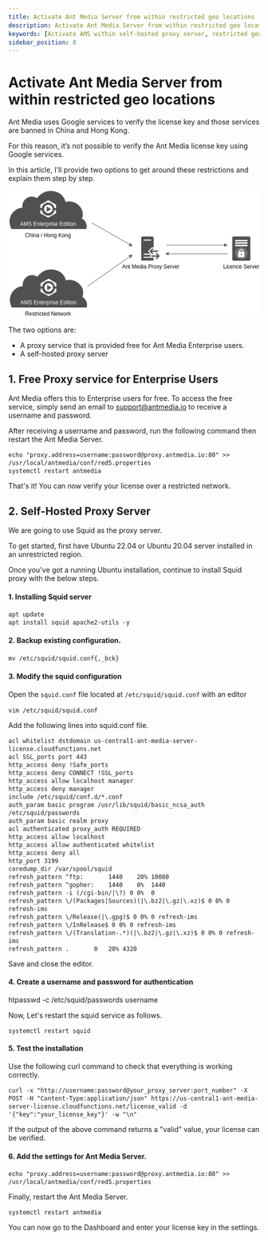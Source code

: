 ```yaml
---
title: Activate Ant Media Server from within restricted geo locations
description: Activate Ant Media Server from within restricted geo locations
keywords: [Activate AMS within self-hosted proxy server, restricted geo locations, proxy server, Ant Media Server Documentation, Ant Media Server Tutorials]
sidebar_position: 8
---
```


# Activate Ant Media Server from within restricted geo locations

Ant Media uses Google services to verify the license key and those services are banned in China and Hong Kong. 

For this reason, it’s not possible to verify the Ant Media license key using Google services.

In this article, I'll provide two options to get around these restrictions and explain them step by step.

![image](https://raw.githubusercontent.com/ant-media/ant-media-documentation/fc3a808ccea9a2df81d716a6a988ca5774128a64/static/img/ams-proxy.png)

The two options are:

- A proxy service that is provided free for Ant Media Enterprise users.
- A self-hosted proxy server

## 1. Free Proxy service for Enterprise Users

Ant Media offers this to Enterprise users for free. To access the free service, simply send an email to support@antmedia.io to receive a username and password.

After receiving a username and password, run the following command then restart the Ant Media Server.

```
echo "proxy.address=username:password@proxy.antmedia.io:80" >> /usr/local/antmedia/conf/red5.properties
systemctl restart antmedia
```

That's it! You can now verify your license over a restricted network. 

## 2. Self-Hosted Proxy Server

We are going to use Squid as the proxy server. 

To get started, first have Ubuntu 22.04 or Ubuntu 20.04 server installed in an unrestricted region.

Once you've got a running Ubuntu installation, continue to install Squid proxy with the below steps. 

#### 1. Installing Squid server 
```
apt update
apt install squid apache2-utils -y
```
#### 2. Backup existing configuration.

`mv /etc/squid/squid.conf{,_bck}`

#### 3. Modify the squid configuration

Open the `squid.conf` file located at `/etc/squid/squid.conf` with an editor

`vim /etc/squid/squid.conf`

Add the following lines into squid.conf file.

```
acl whitelist dstdomain us-central1-ant-media-server-license.cloudfunctions.net
acl SSL_ports port 443
http_access deny !Safe_ports
http_access deny CONNECT !SSL_ports
http_access allow localhost manager
http_access deny manager
include /etc/squid/conf.d/*.conf
auth_param basic program /usr/lib/squid/basic_ncsa_auth /etc/squid/passwords
auth_param basic realm proxy
acl authenticated proxy_auth REQUIRED
http_access allow localhost
http_access allow authenticated whitelist
http_access deny all
http_port 3199
coredump_dir /var/spool/squid
refresh_pattern ^ftp:		1440	20%	10080
refresh_pattern ^gopher:	1440	0%	1440
refresh_pattern -i (/cgi-bin/|\?) 0	0%	0
refresh_pattern \/(Packages|Sources)(|\.bz2|\.gz|\.xz)$ 0 0% 0 refresh-ims
refresh_pattern \/Release(|\.gpg)$ 0 0% 0 refresh-ims
refresh_pattern \/InRelease$ 0 0% 0 refresh-ims
refresh_pattern \/(Translation-.*)(|\.bz2|\.gz|\.xz)$ 0 0% 0 refresh-ims
refresh_pattern .		0	20%	4320
```

Save and close the editor.

#### 4. Create a username and password for authentication

htpasswd -c /etc/squid/passwords username

Now, Let's restart the squid service as follows.

```
systemctl restart squid
```

#### 5. Test the installation

Use the following curl command to check that everything is working correctly.
```
curl -x "http://username:password@your_proxy_server:port_number" -X POST -H "Content-Type:application/json" https://us-central1-ant-media-server-license.cloudfunctions.net/license_valid -d '{"key":"your_license_key"}' -w "\n"
```
If the output of the above command returns a "valid" value, your license can be verified.

#### 6. Add the settings for Ant Media Server.
```
echo "proxy.address=username:password@proxy.antmedia.io:80" >> /usr/local/antmedia/conf/red5.properties
```
Finally, restart the Ant Media Server.
```
systemctl restart antmedia
```
You can now go to the Dashboard and enter your license key in the settings. 

